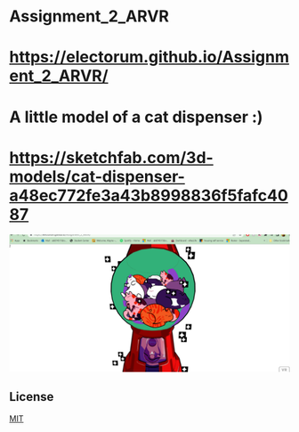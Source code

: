 # Assignment_2_ARVR

# https://electorum.github.io/Assignment_2_ARVR/

# A little model of a cat dispenser :)

# https://sketchfab.com/3d-models/cat-dispenser-a48ec772fe3a43b8998836f5fafc4087

![ARVR Assignment 2 Screenie](ArVrAssignment2.png)

## License
[MIT](https://choosealicense.com/licenses/mit/)

